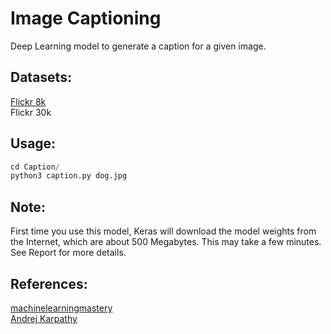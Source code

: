 # Image Captioning
  Deep Learning model to generate a caption for a given image.

## Datasets:
  [Flickr 8k](https://forms.illinois.edu/sec/1713398) <br />
  Flickr 30k

## Usage:
  ```python
  cd Caption/
  python3 caption.py dog.jpg
  ```

## Note:  
  First time you use this model, Keras will download the model weights from the Internet, which are about 500 Megabytes. This may take a few minutes.
  See Report for more details.

## References:
  [machinelearningmastery](https://machinelearningmastery.com/develop-a-deep-learning-caption-generation-model-in-python/) <br />
  [Andrej Karpathy](https://cs.stanford.edu/people/karpathy/cvpr2015.pdf)


